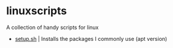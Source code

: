 # linuxscripts
A collection of handy scripts for linux

- [setup.sh](setup.sh) | Installs the packages I commonly use (apt version)
